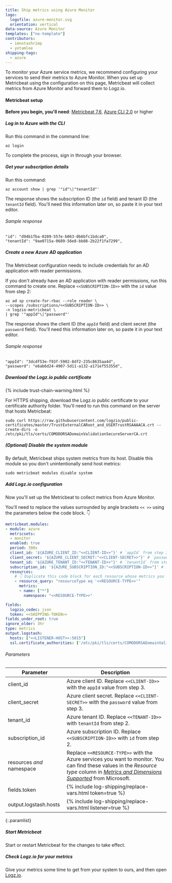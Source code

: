 ```yaml
---
title: Ship metrics using Azure Monitor
logo:
  logofile: azure-monitor.svg
  orientation: vertical
data-source: Azure Monitor
templates: ["no-template"]
contributors:
  - imnotashrimp
  - yotamloe
shipping-tags:
  - azure
---
```


To monitor your Azure service metrics,
we recommend configuring your services
to send their metrics to Azure Monitor.
When you set up Metricbeat using the configuration on this page,
Metricbeat will collect metrics from Azure Monitor
and forward them to Logz.io.

#### Metricbeat setup

**Before you begin, you'll need**:
[Metricbeat 7.6](https://www.elastic.co/guide/en/beats/metricbeat/7.6/metricbeat-installation.html),
[Azure CLI 2.0](https://docs.microsoft.com/en-us/cli/azure/install-azure-cli?view=azure-cli-latest) or higher

<div class="tasklist">

##### Log in to Azure with the CLI

Run this command in the command line:

```shell
az login
```

To complete the process, sign in through your browser.

##### Get your subscription details

Run this command:

```shell
az account show | grep '"id"\|"tenantId"'
```

The response shows the subscription ID (the `id` field)
and tenant ID (the `tenantId` field).
You'll need this information later on, so paste it in your text editor.

###### Sample response

```text
"id": "d94b1fba-0289-557e-b063-0b6bfc1bdca0",
"tenantId": "9ae0715a-0689-56e8-bb88-2b22f1fa7299",
```

##### Create a new Azure AD application

The Metricbeat configuration needs to include credentials for an AD application with reader permissions.

If you don't already have an AD application with reader permissions,
run this command to create one.
Replace `<<SUBSCRIPTION-ID>>` with the `id` value from step 2:

```shell
az ad sp create-for-rbac --role reader \
--scopes /subscriptions/<<SUBSCRIPTION-ID>> \
-n logzio-metricbeat \
| grep '"appId"\|"password"'
```

The response shows the client ID (the `appId` field)
and client secret (the `password` field).
You'll need this information later on, so paste it in your text editor.

###### Sample response

```text
"appId": "3dcdf53e-f93f-5902-8df2-235c8635aa4d",
"password": "e6ab6d24-4907-5d11-a132-a171ef55355d",
```

##### Download the Logz.io public certificate

{% include trust-chain-warning.html %}

For HTTPS shipping, download the Logz.io public certificate to your certificate authority folder.
You'll need to run this command on the server that hosts Metricbeat:

```shell
sudo curl https://raw.githubusercontent.com/logzio/public-certificates/master/TrustExternalCARoot_and_USERTrustRSAAAACA.crt --create-dirs -o /etc/pki/tls/certs/COMODORSADomainValidationSecureServerCA.crt
```

##### _(Optional)_ Disable the system module

By default, Metricbeat ships system metrics from its host.
Disable this module so you don't unintentionally send host metrics:

```shell
sudo metricbeat modules disable system
```

##### Add Logz.io configuration

Now you'll set up the Metricbeat
to collect metrics from Azure Monitor.

You'll need to replace the values surrounded by angle brackets
`<< >>`
using the parameters below the code block. 👇

```yaml
metricbeat.modules:
- module: azure
  metricsets:
  - monitor
  enabled: true
  period: 300s
  client_id: '${AZURE_CLIENT_ID:"<<CLIENT-ID>>"}' # `appId` from step 3
  client_secret: '${AZURE_CLIENT_SECRET:"<<CLIENT-SECRET>>"}' # `password` from step 3
  tenant_id: '${AZURE_TENANT_ID:"<<TENANT-ID>>"}' # `tenantId` from step 2
  subscription_id: '${AZURE_SUBSCRIPTION_ID:"<<SUBSCRIPTION-ID>>"}' # `id` from step 2
  resources:
    # 👇 Duplicate this code block for each resource whose metrics you want to ship.
    - resource_query: "resourceType eq '<<RESOURCE-TYPE>>'"
      metrics:
      - name: ["*"]
        namespace: "<<RESOURCE-TYPE>>"

fields:
  logzio_codec: json
  token: <<SHIPPING-TOKEN>>
fields_under_root: true
ignore_older: 3hr
type: metrics
output.logstash:
  hosts: ["<<LISTENER-HOST>>:5015"]
  ssl.certificate_authorities: ['/etc/pki/tls/certs/COMODORSADomainValidationSecureServerCA.crt']
```

###### Parameters

| Parameter | Description |
|---|---|
| client_id | Azure client ID. Replace `<<CLIENT-ID>>` with the `appId` value from step 3. |
| client_secret | Azure client secret. Replace `<<CLIENT-SECRET>>` with the `password` value from step 3. |
| tenant_id | Azure tenant ID. Replace `<<TENANT-ID>>` with `tenantId` from step 2. |
| subscription_id | Azure subscription ID. Replace `<<SUBSCRIPTION-ID>>` with `id` from step 2. |
| resources _and_ namespace | Replace `<<RESOURCE-TYPE>>` with the Azure services you want to monitor. You can find these values in the _Resource type_ column in [_Metrics and Dimensions Supported_](https://docs.microsoft.com/en-us/azure/azure-monitor/platform/alerts-metric-near-real-time#metrics-and-dimensions-supported) from Microsoft. |
| fields.token | {% include log-shipping/replace-vars.html token=true %} |
| output.logstash.hosts | {% include log-shipping/replace-vars.html listener=true %} |
{:.paramlist}

##### Start Metricbeat

Start or restart Metricbeat for the changes to take effect.

##### Check Logz.io for your metrics

Give your metrics some time to get from your system to ours, and then open [Logz.io](https://app.logz.io/#/dashboard/kibana).

</div>
